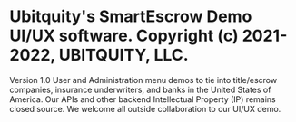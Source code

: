 # Ubitquity's SmartEscrow Demo UI/UX software. Copyright (c) 2021-2022, UBITQUITY, LLC.

Version 1.0 User and Administration menu demos to tie into title/escrow companies, insurance underwriters, and banks in the United States of America. Our APIs and other backend Intellectual Property (IP) remains closed source. We welcome all outside collaboration to our UI/UX demo.
